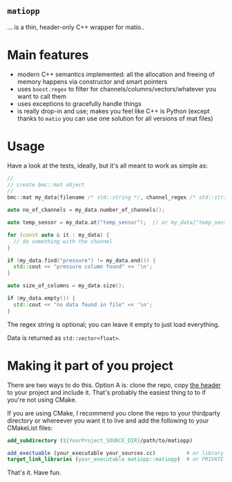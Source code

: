 `matiopp`
---

... is a thin, header-only C++ wrapper for matio..


Main features
==

- modern C++ semantics implemented: all the allocation and freeing of memory
  happens via constructor and smart pointers
- uses `boost.regex` to filter for channels/columns/vectors/whatever you want
  to call them
- uses exceptions to gracefully handle things
- is really drop-in and use; makes you feel like C++ is Python (except thanks
  to `matio` you can use one solution for all versions of mat files)



Usage
==
Have a look at the tests, ideally, but it's all meant to work as simple as:

```c++
//
// create bmc::mat object
//
bmc::mat my_data{filename /* std::string */, channel_regex /* std::string */};

auto no_of_channels = my_data.number_of_channels();

auto temp_sensor = my_data.at("temp_sensor");  // or my_data["temp_sensor"]

for (const auto & it : my_data) {
  // do something with the channel
}

if (my_data.find("pressure") != my_data.end()) {
  std::cout << "pressure column found" << '\n';
}

auto size_of_columns = my_data.size();

if (my_data.empty()) {
  std::cout << "no data found in file" << '\n';
}
```

The regex string is optional; you can leave it empty to just load everything.

Data is returned as `std::vector<float>`.


Making it part of you project
==
There are two ways to do this. Option A is: clone the repo, copy [the
header](include/matiopp.h) to your project and include it. That's probably the
easiest thing to to if you're not using CMake.

If you are using CMake, I recommend you clone the repo to your thirdparty
directory or whereever you want it to live and add the following to your
CMakeList files:

```cmake
add_subdirectory (${YourProject_SOURCE_DIR}/path/to/matiopp)

add_exectuable (your_executable your_sources.cc)          # or library
target_link_libraries (your_executable matiopp::matiopp)  # or PRIVATE etc
```

That's it. Have fun.
